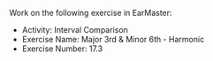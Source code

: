 Work on the following exercise in EarMaster:
- Activity: Interval Comparison
- Exercise Name: Major 3rd & Minor 6th - Harmonic
- Exercise Number: 17.3
